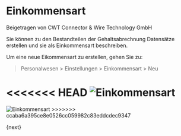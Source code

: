# Einkommensart
<span class="text-muted contributed-by">Beigetragen von CWT Connector & Wire Technology GmbH</span>

Sie können zu den Bestandteilen der Gehaltsabrechnung Datensätze erstellen und sie als Einkommensart beschreiben.

Um eine neue Eikommensart zu erstellen, gehen Sie zu:

> Personalwesen > Einstellungen > Einkommensart > Neu

<<<<<<< HEAD
<img class="screenshot" alt="Einkommensart" src="/docs/assets/img/human-resources/earning-type.png">
=======
<img class="screenshot" alt="Einkommensart" src="{{docs_base_url}}/assets/img/human-resources/earning-type.png">
>>>>>>> ccaba6a395ce8e0526cc059982c83eddcdec9347

{next}
